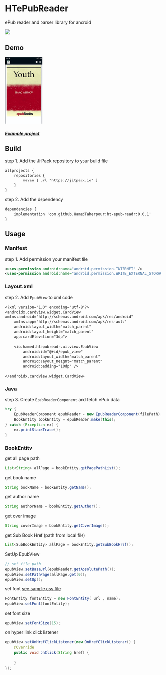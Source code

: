 # HTePubReader
ePub reader and parser library for android

[![](https://jitpack.io/v/HamedTaherpour/ht-epub-readr.svg)](https://jitpack.io/#HamedTaherpour/ht-epub-readr)


## Demo
<div style="dispaly:flex">
    <img src="/sample1.gif" width="24%">
</div>

##### [Example project](https://github.com/HamedTaherpour/ht-epub-readr/tree/master/app)

## Build
step 1. Add the JitPack repository to your build file
```build
allprojects {
    repositories {
        maven { url "https://jitpack.io" }
    }
}
```
step 2. Add the dependency
```build
dependencies {
    implementation 'com.github.HamedTaherpour:ht-epub-readr:0.0.1'
}
```

## Usage
### Manifest
step 1. Add permission your manifest file
```xml
<uses-permission android:name="android.permission.INTERNET" />
<uses-permission android:name="android.permission.WRITE_EXTERNAL_STORAGE" />
```
### Layout.xml
step 2. Add `EpubView` to xml code
```layout
<?xml version="1.0" encoding="utf-8"?>
<androidx.cardview.widget.CardView xmlns:android="http://schemas.android.com/apk/res/android"
    xmlns:app="http://schemas.android.com/apk/res-auto"
    android:layout_width="match_parent"
    android:layout_height="match_parent"
    app:cardElevation="3dp">

    <io.hamed.htepubreadr.ui.view.EpubView
        android:id="@+id/epub_view"
        android:layout_width="match_parent"
        android:layout_height="match_parent"
        android:padding="10dp" />

</androidx.cardview.widget.CardView>
```
### Java
step 3. Create `EpubReaderComponent` and fetch ePub data
```java
try {
    EpubReaderComponent epubReader = new EpubReaderComponent(filePath);
    BookEntity bookEntity = epubReader.make(this);
} catch (Exception ex) {
    ex.printStackTrace();
}
```
### BookEntity
get all page path
```java
List<String> allPage = bookEntity.getPagePathList();
```
get book name
```java
String bookName = bookEntity.getName();
```
get author name
```java
String authorName = bookEntity.getAuthor();
```
get over image
```java
String coverImage = bookEntity.getCoverImage();
```
get Sub Book Href (path from local file)
```java
List<SubBookEntity> allPage = bookEntity.getSubBookHref();
```
SetUp EpubView
```java
// set file path
epubView.setBaseUrl(epubReader.getAbsolutePath());
epubView.setPathPage(allPage.get(0));
epubView.setUp();
```
set font [see sample css file](https://github.com/HamedTaherpour/sample-assets/blob/master/font/Acme.css)
```java
FontEntity fontEntity = new FontEntity( url , name);
epubView.setFont(fontEntity);
```
set font size
```java
epubView.setFontSize(15);
```
on hyper link click listener
```java
epubView.setOnHrefClickListener(new OnHrefClickListener() {
    @Override
    public void onClick(String href) {

    }
});
```
